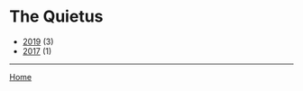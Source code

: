 # The Quietus

  * [2019](./the-quietus-2019.md/) (3)
  * [2017](./the-quietus-2017.md/) (1)
----

[Home](../)
